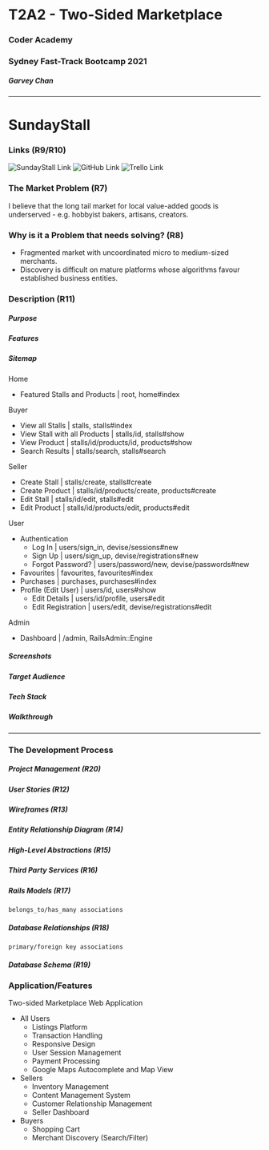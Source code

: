 # T2A2 - Two-Sided Marketplace

### Coder Academy
### Sydney Fast-Track Bootcamp 2021

##### Garvey Chan

<hr>

# SundayStall

### Links (R9/R10)

![SundayStall Link](https://sundaystall.herokuapp.com)
![GitHub Link](https://github.com/garveycodes/ca-t2a2-marketplace)
![Trello Link](https://)

### The Market Problem (R7)

I believe that the long tail market for local value-added goods is underserved - e.g. hobbyist bakers, artisans, creators.

### Why is it a Problem that needs solving? (R8)

- Fragmented market with uncoordinated micro to medium-sized merchants.
- Discovery is difficult on mature platforms whose algorithms favour established business entities.

### Description (R11)

##### Purpose


##### Features


##### Sitemap

Home
- Featured Stalls and Products | root, home#index

Buyer
- View all Stalls | stalls, stalls#index
- View Stall with all Products | stalls/id, stalls#show
- View Product | stalls/id/products/id, products#show
- Search Results | stalls/search, stalls#search

Seller
- Create Stall | stalls/create, stalls#create
- Create Product | stalls/id/products/create, products#create
- Edit Stall | stalls/id/edit, stalls#edit
- Edit Product | stalls/id/products/edit, products#edit

User
- Authentication
  - Log In | users/sign_in, devise/sessions#new
  - Sign Up | users/sign_up, devise/registrations#new
  - Forgot Password? | users/password/new, devise/passwords#new
- Favourites | favourites, favourites#index
- Purchases | purchases, purchases#index
- Profile (Edit User) | users/id, users#show
  - Edit Details | users/id/profile, users#edit
  - Edit Registration | users/edit, devise/registrations#edit

Admin
- Dashboard | /admin, RailsAdmin::Engine

<!-- - Merchant Insights -->
<!-- - Messaging -->

##### Screenshots


##### Target Audience


##### Tech Stack


##### Walkthrough

<hr>

### The Development Process

##### Project Management (R20)

##### User Stories (R12)

##### Wireframes (R13)

##### Entity Relationship Diagram (R14)

##### High-Level Abstractions (R15)

##### Third Party Services (R16)

##### Rails Models (R17)
`belongs_to/has_many associations`

##### Database Relationships (R18)
`primary/foreign key associations`

##### Database Schema (R19)



### Application/Features

Two-sided Marketplace Web Application

- All Users
  - Listings Platform
  - Transaction Handling
  - Responsive Design
  - User Session Management
  - Payment Processing
  - Google Maps Autocomplete and Map View
- Sellers
  - Inventory Management
  - Content Management System
  - Customer Relationship Management
  - Seller Dashboard
- Buyers
  - Shopping Cart
  - Merchant Discovery (Search/Filter)
